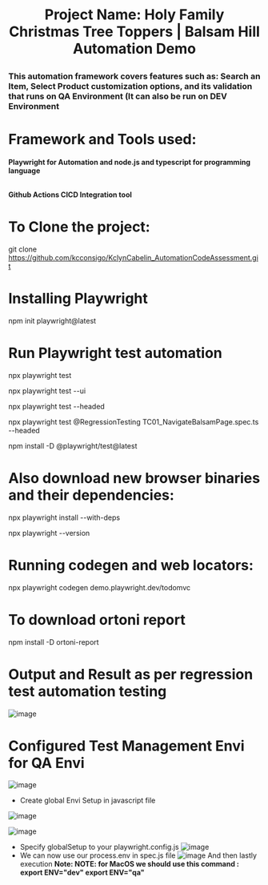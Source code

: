 <h1 align="center">

Project Name: Holy Family Christmas Tree Toppers | Balsam Hill Automation Demo</h1>

<h3> This automation framework covers features such as: Search an Item, Select Product customization options, and its validation that runs on QA Environment (It can also be run on DEV Environment</h3>

# <b> </b>Framework and Tools used: </b>
<h4> Playwright for Automation and node.js and typescript for programming language
  
<br> Github Actions CICD Integration tool </br> </h4>

# To Clone the project:
git clone https://github.com/kcconsigo/KclynCabelin_AutomationCodeAssessment.git

# Installing Playwright 
npm init playwright@latest
# Run Playwright test automation  
npx playwright test

npx playwright test --ui

npx playwright test --headed

npx playwright test @RegressionTesting TC01_NavigateBalsamPage.spec.ts --headed

npm install -D @playwright/test@latest
# Also download new browser binaries and their dependencies:
npx playwright install --with-deps

npx playwright --version

# Running codegen and web locators:
npx playwright codegen demo.playwright.dev/todomvc

# To download ortoni report
npm install -D ortoni-report  

# Output and Result as per regression test automation testing
![image](https://github.com/user-attachments/assets/2a76e1b8-826f-45df-825d-d570a59a0a3c)

# Configured Test Management Envi for QA Envi
![image](https://github.com/user-attachments/assets/d574743e-9daf-4a19-be6d-542aab25173d)
- Create global Envi Setup in javascript file

![image](https://github.com/user-attachments/assets/4af0868a-ef3f-4324-89e2-360376c08050)

![image](https://github.com/user-attachments/assets/5f8271c6-c99e-46c8-827a-a41ee2401850)
- Specify globalSetup to your playwright.config.js
![image](https://github.com/user-attachments/assets/cd2d9aaa-1677-4b22-b7a3-c2b3f74258e3)
- We can now use our process.env in spec.js file
![image](https://github.com/user-attachments/assets/0f7d8129-2862-4e3f-b630-d6f10567c03d)
And then lastly execution
**Note: NOTE: for MacOS we should use this command : export ENV="dev" export ENV="qa"**





